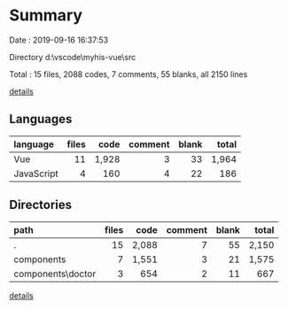 # Summary

Date : 2019-09-16 16:37:53

Directory d:\vscode\myhis-vue\src

Total : 15 files,  2088 codes, 7 comments, 55 blanks, all 2150 lines

[details](details.md)

## Languages
| language | files | code | comment | blank | total |
| :--- | ---: | ---: | ---: | ---: | ---: |
| Vue | 11 | 1,928 | 3 | 33 | 1,964 |
| JavaScript | 4 | 160 | 4 | 22 | 186 |

## Directories
| path | files | code | comment | blank | total |
| :--- | ---: | ---: | ---: | ---: | ---: |
| . | 15 | 2,088 | 7 | 55 | 2,150 |
| components | 7 | 1,551 | 3 | 21 | 1,575 |
| components\doctor | 3 | 654 | 2 | 11 | 667 |

[details](details.md)